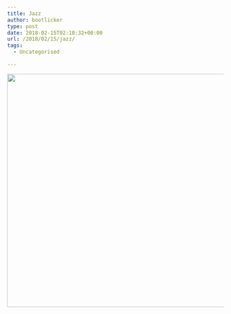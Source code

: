 ```yaml
---
title: Jazz
author: bootlicker
type: post
date: 2018-02-15T02:10:32+00:00
url: /2018/02/15/jazz/
tags:
  - Uncategorised

---
```

<img src="http://bootlicker.doubledashgames.com/wp-content/uploads/2018/02/Screenshot_20180215-130839.jpg" class="wp-image-328 size-full aligncenter" width="838" height="542" srcset="http://bootlicker.doubledashgames.com/wp-content/uploads/2018/02/Screenshot_20180215-130839.jpg 838w, http://bootlicker.doubledashgames.com/wp-content/uploads/2018/02/Screenshot_20180215-130839-300x194.jpg 300w, http://bootlicker.doubledashgames.com/wp-content/uploads/2018/02/Screenshot_20180215-130839-768x497.jpg 768w, http://bootlicker.doubledashgames.com/wp-content/uploads/2018/02/Screenshot_20180215-130839-620x401.jpg 620w" sizes="(max-width: 838px) 100vw, 838px" />

